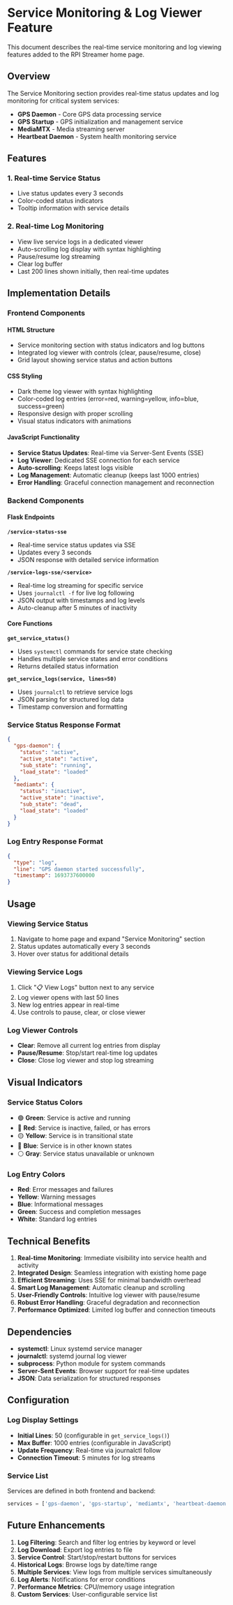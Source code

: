 # Service Monitoring & Log Viewer Feature

This document describes the real-time service monitoring and log viewing features added to the RPI Streamer home page.

## Overview

The Service Monitoring section provides real-time status updates and log monitoring for critical system services:
- **GPS Daemon** - Core GPS data processing service
- **GPS Startup** - GPS initialization and management service  
- **MediaMTX** - Media streaming server
- **Heartbeat Daemon** - System health monitoring service

## Features

### 1. Real-time Service Status
- Live status updates every 3 seconds
- Color-coded status indicators
- Tooltip information with service details

### 2. Real-time Log Monitoring
- View live service logs in a dedicated viewer
- Auto-scrolling log display with syntax highlighting
- Pause/resume log streaming
- Clear log buffer
- Last 200 lines shown initially, then real-time updates

## Implementation Details

### Frontend Components

#### HTML Structure
- Service monitoring section with status indicators and log buttons
- Integrated log viewer with controls (clear, pause/resume, close)
- Grid layout showing service status and action buttons

#### CSS Styling
- Dark theme log viewer with syntax highlighting
- Color-coded log entries (error=red, warning=yellow, info=blue, success=green)
- Responsive design with proper scrolling
- Visual status indicators with animations

#### JavaScript Functionality
- **Service Status Updates**: Real-time via Server-Sent Events (SSE)
- **Log Viewer**: Dedicated SSE connection for each service
- **Auto-scrolling**: Keeps latest logs visible
- **Log Management**: Automatic cleanup (keeps last 1000 entries)
- **Error Handling**: Graceful connection management and reconnection

### Backend Components

#### Flask Endpoints

**`/service-status-sse`**
- Real-time service status updates via SSE
- Updates every 3 seconds
- JSON response with detailed service information

**`/service-logs-sse/<service>`**
- Real-time log streaming for specific service
- Uses `journalctl -f` for live log following
- JSON output with timestamps and log levels
- Auto-cleanup after 5 minutes of inactivity

#### Core Functions

**`get_service_status()`**
- Uses `systemctl` commands for service state checking
- Handles multiple service states and error conditions
- Returns detailed status information

**`get_service_logs(service, lines=50)`**
- Uses `journalctl` to retrieve service logs
- JSON parsing for structured log data
- Timestamp conversion and formatting

### Service Status Response Format

```json
{
  "gps-daemon": {
    "status": "active",
    "active_state": "active", 
    "sub_state": "running",
    "load_state": "loaded"
  },
  "mediamtx": {
    "status": "inactive",
    "active_state": "inactive",
    "sub_state": "dead", 
    "load_state": "loaded"
  }
}
```

### Log Entry Response Format

```json
{
  "type": "log",
  "line": "GPS daemon started successfully",
  "timestamp": 1693737600000
}
```

## Usage

### Viewing Service Status
1. Navigate to home page and expand "Service Monitoring" section
2. Status updates automatically every 3 seconds
3. Hover over status for additional details

### Viewing Service Logs
1. Click "📋 View Logs" button next to any service
2. Log viewer opens with last 50 lines
3. New log entries appear in real-time
4. Use controls to pause, clear, or close viewer

### Log Viewer Controls
- **Clear**: Remove all current log entries from display
- **Pause/Resume**: Stop/start real-time log updates
- **Close**: Close log viewer and stop log streaming

## Visual Indicators

### Service Status Colors
- 🟢 **Green**: Service is active and running
- 🔴 **Red**: Service is inactive, failed, or has errors
- 🟡 **Yellow**: Service is in transitional state
- 🔵 **Blue**: Service is in other known states
- ⚪ **Gray**: Service status unavailable or unknown

### Log Entry Colors
- **Red**: Error messages and failures
- **Yellow**: Warning messages
- **Blue**: Informational messages
- **Green**: Success and completion messages
- **White**: Standard log entries

## Technical Benefits

1. **Real-time Monitoring**: Immediate visibility into service health and activity
2. **Integrated Design**: Seamless integration with existing home page
3. **Efficient Streaming**: Uses SSE for minimal bandwidth overhead
4. **Smart Log Management**: Automatic cleanup and scrolling
5. **User-Friendly Controls**: Intuitive log viewer with pause/resume
6. **Robust Error Handling**: Graceful degradation and reconnection
7. **Performance Optimized**: Limited log buffer and connection timeouts

## Dependencies

- **systemctl**: Linux systemd service manager
- **journalctl**: systemd journal log viewer
- **subprocess**: Python module for system commands
- **Server-Sent Events**: Browser support for real-time updates
- **JSON**: Data serialization for structured responses

## Configuration

### Log Display Settings
- **Initial Lines**: 50 (configurable in `get_service_logs()`)
- **Max Buffer**: 1000 entries (configurable in JavaScript)
- **Update Frequency**: Real-time via journalctl follow
- **Connection Timeout**: 5 minutes for log streams

### Service List
Services are defined in both frontend and backend:
```python
services = ['gps-daemon', 'gps-startup', 'mediamtx', 'heartbeat-daemon']
```

## Future Enhancements

1. **Log Filtering**: Search and filter log entries by keyword or level
2. **Log Download**: Export log entries to file
3. **Service Control**: Start/stop/restart buttons for services
4. **Historical Logs**: Browse logs by date/time range
5. **Multiple Services**: View logs from multiple services simultaneously
6. **Log Alerts**: Notifications for error conditions
7. **Performance Metrics**: CPU/memory usage integration
8. **Custom Services**: User-configurable service list
